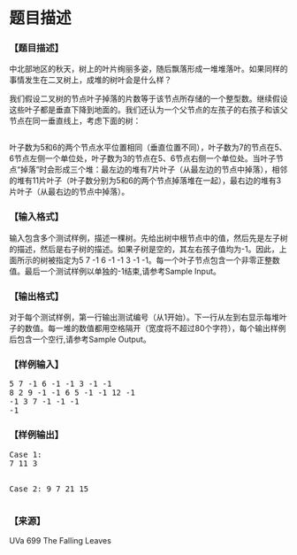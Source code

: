 # 题目描述


<h3>
【题目描述】
</h3>
<p>
中北部地区的秋天，树上的叶片绚丽多姿，随后飘落形成一堆堆落叶。如果同样的事情发生在二叉树上，成堆的树叶会是什么样？
</p>
<p>
我们假设二叉树的节点叶子掉落的片数等于该节点所存储的一个整型数。继续假设这些叶子都是垂直下降到地面的。我们还认为一个父节点的左孩子的右孩子和该父节点在同一垂直线上，考虑下面的树：
</p>
<p>
<img src="/upload/image/20140516/20140516193833_51299.gif" alt=""/> 
</p>
<p>
叶子数为5和6的两个节点水平位置相同（垂直位置不同），叶子数为7的节点在5、6节点左侧一个单位处，叶子数为3的节点在5、6节点右侧一个单位处。当叶子节点“掉落”时会形成三个堆：最左边的堆有7片叶子（从最左边的节点中掉落），相邻的堆有11片叶子（叶子数分别为5和6的两个节点掉落堆在一起），最右边的堆有3片叶子（从最右边的节点中掉落）。
</p>
<h3>
【输入格式】
</h3>
<p>
输入包含多个测试样例，描述一棵树。先给出树中根节点中的值，然后先是左子树的描述，然后是右子树的描述。如果子树是空的，其左右孩子值均为-1。因此，上面所示的树被指定为5 7 -1 6 -1 -1 3 -1 -1。每一个叶子节点包含一个非零正整数值。最后一个测试样例以单独的-1结束,请参考Sample Input。
</p>
<h3>
【输出格式】
</h3>
<p>
对于每个测试样例，第一行输出测试编号（从1开始）。下一行从左到右显示每堆叶子的数值。每一堆的数值都用空格隔开（宽度将不超过80个字符），每个输出样例后包含一个空行,请参考Sample Output。
</p>
<h3>
【样例输入】
</h3>
<pre>5 7 -1 6 -1 -1 3 -1 -1
8 2 9 -1 -1 6 5 -1 -1 12 -1
-1 3 7 -1 -1 -1
-1
</pre>
<h3>
【样例输出】
</h3>
<pre>Case 1:
7 11 3

Case 2:
9 7 21 15</pre>
<h3>
【来源】
</h3>
<p>
UVa 699 The Falling Leaves
</p>
